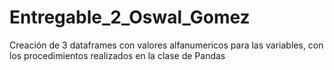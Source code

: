 # Entregable_2_Oswal_Gomez
Creación de 3 dataframes con valores alfanumericos para las variables, con los procedimientos realizados en la clase de Pandas
